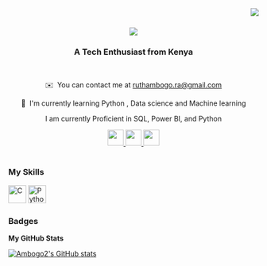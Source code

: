 <img align="right" src="https://visitor-badge.laobi.icu/badge?page_id=Ambogo2?.Ambogo2" />

<h1 align="center">
  <a href="https://git.io/typing.svg">
    <img src="https://readme-typing-svg.herokuapp.com?font=Righeous&size=35&center=true&vCenter=true&width=500&height=70&duration=4000&color=4E78B3&lines=Hi%20There%20👋;%20I%20am%20Ruth%20Ambogo!;" />
  </a> 
</h1>

<h3 align = "Center"> A Tech Enthusiast from Kenya </h3>
<br />

<div align = "center">
  
  ✉️  You can contact me at [ruthambogo.ra@gmail.com](mailto:ruthambogo.ra@gmail.com)
  
  🧠  I'm currently learning Python , Data science and Machine learning
  
  I am currently Proficient in SQL, Power BI, and Python

</div>


<div align="center">
  <a href="https://www.github.com/Ambogo2" target="_blank" rel="noreferrer">
    <img src="https://raw.githubusercontent.com/danielcranney/readme-generator/main/public/icons/socials/github.svg" width="32" height="32" />
  </a> 
  <a href="https://www.linkedin.com/in/ambogo-musungu" target="_blank" rel="noreferrer">
    <img src="https://raw.githubusercontent.com/danielcranney/readme-generator/main/public/icons/socials/linkedin.svg" width="32" height="32" />
  </a> 
  <a href="https://www.twitter.com/ruth_musungu" target="_blank" rel="noreferrer">
    <img src="https://raw.githubusercontent.com/danielcranney/readme-generator/main/public/icons/socials/twitter.svg" width="32" height="32" />
  </a>
</div>
<br/ > 
  
### My Skills

<p align="left">
<a href="https://docs.microsoft.com/en-us/cpp/?view=msvc-170" target="_blank" rel="noreferrer"><img src="https://raw.githubusercontent.com/danielcranney/readme-generator/main/public/icons/skills/c-colored.svg" width="36" height="36" alt="C" /></a>
<a href="https://www.python.org/" target="_blank" rel="noreferrer"><img src="https://raw.githubusercontent.com/danielcranney/readme-generator/main/public/icons/skills/python-colored.svg" width="36" height="36" alt="Python" /></a>
</p>


### Badges

<b>My GitHub Stats</b>

<a href="http://www.github.com/Ambogo2"><img src="https://github-readme-stats.vercel.app/api?username=Ambogo2&show_icons=true&hide=&count_private=true&title_color=0891b2&text_color=6366f1&icon_color=000000&bg_color=831843&hide_border=true&show_icons=true" alt="Ambogo2's GitHub stats" /></a>
